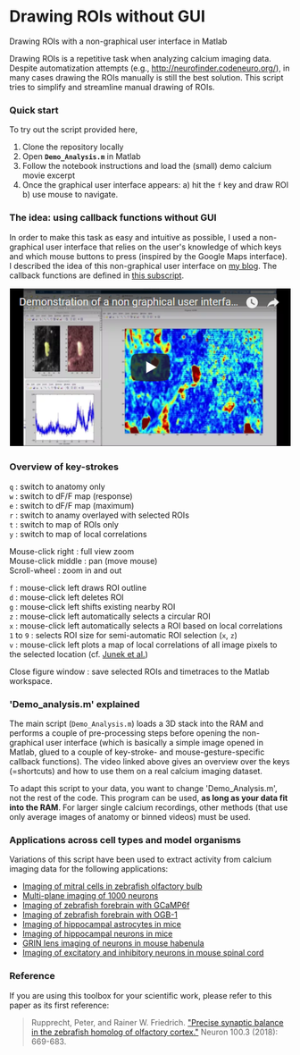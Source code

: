 # Drawing ROIs without GUI
Drawing ROIs with a non-graphical user interface in Matlab

Drawing ROIs is a repetitive task when analyzing calcium imaging data. Despite automatization attempts (e.g., http://neurofinder.codeneuro.org/), in many cases drawing the ROIs manually is still the best solution. This script tries to simplify and streamline manual drawing of ROIs.

### Quick start

To try out the script provided here,

1. Clone the repository locally
2. Open **`Demo_Analysis.m`** in Matlab
3. Follow the notebook instructions and load the (small) demo calcium movie excerpt
4. Once the graphical user interface appears: a) hit the `f` key and draw ROI b) use mouse to navigate.

### The idea: using callback functions without GUI

In order to make this task as easy and intuitive as possible, I used a non-graphical user interface that relies on the user's knowledge of which keys and which mouse buttons to press (inspired by the Google Maps interface). I described the idea of this non-graphical user interface on [my blog](https://ptrrupprecht.wordpress.com/2015/06/24/a-simple-non-graphical-user-interface-in-matlab-keyboard-callback-functions/). The callback functions are defined in [this subscript](https://github.com/PTRRupprecht/Drawing-ROIs-without-GUI/blob/master/non-GUI%20ROI%20analysis/switchImage.m).

[![Drawing ROIs with a non-graphical user interface](nonGIU_ROI_drawing.png)](https://youtu.be/rGTTGCEGvYQ "Drawing ROIs with a non-graphical user interface")

### Overview of key-strokes

`q` : switch to anatomy only\
`w` : switch to dF/F map (response)\
`e` : switch to dF/F map (maximum)\
`r` : switch to anamy overlayed with selected ROIs\
`t` : switch to map of ROIs only\
`y` : switch to map of local correlations

Mouse-click right : full view zoom\
Mouse-click middle : pan (move mouse)\
Scroll-wheel : zoom in and out

`f` : mouse-click left draws ROI outline\
`d` : mouse-click left deletes ROI\
`g` : mouse-click left shifts existing nearby ROI\
`z` : mouse-click left automatically selects a circular ROI\
`x` : mouse-click left automatically selects a ROI based on local correlations\
`1` to `9` : selects ROI size for semi-automatic ROI selection (`x`, `z`)\
`v` : mouse-click left plots a map of local correlations of all image pixels to the selected location (cf. [Junek et al.](https://www.ncbi.nlm.nih.gov/pmc/articles/PMC2711456/))

Close figure window : save selected ROIs and timetraces to the Matlab workspace.


### 'Demo_analysis.m' explained

The main script (`Demo_Analysis.m`) loads a 3D stack into the RAM and performs a couple of pre-processing steps before opening the non-graphical user interface (which is basically a simple image opened in Matlab, glued to a couple of key-stroke- and mouse-gesture-specific callback functions). The video linked above gives an overview over the keys (=shortcuts) and how to use them on a real calcium imaging dataset.

To adapt this script to your data, you want to change 'Demo_Analysis.m', not the rest of the code. This program can be used, **as long as your data fit into the RAM**. For larger single calcium recordings, other methods (that use only average images of anatomy or binned videos) must be used.

### Applications across cell types and model organisms

Variations of this script have been used to extract activity from calcium imaging data for the following applications: 

- [Imaging of mitral cells in zebrafish olfactory bulb]( http://dx.doi.org/10.1016/j.cub.2017.11.007)
- [Multi-plane imaging of 1000 neurons](https://www.osapublishing.org/boe/abstract.cfm?uri=boe-7-5-1656)
- [Imaging of zebrafish forebrain with GCaMP6f](https://doi.org/10.1016/j.neuron.2018.09.013)
- [Imaging of zebrafish forebrain with OGB-1](https://www.nature.com/articles/s41593-021-00895-5)
- [Imaging of hippocampal astrocytes in mice](https://www.biorxiv.org/content/10.1101/2022.08.16.504030v2)
- [Imaging of hippocampal neurons in mice](https://www.biorxiv.org/content/10.1101/2022.08.16.504030v2)
- [GRIN lens imaging of neurons in mouse habenula](https://www.biorxiv.org/content/10.1101/2023.01.04.522571v1)
- [Imaging of excitatory and inhibitory neurons in mouse spinal cord](https://www.biorxiv.org/content/10.1101/2024.07.17.603957v1)

### Reference

If you are using this toolbox for your scientific work, please refer to this paper as its first reference:

> Rupprecht, Peter, and Rainer W. Friedrich. ["Precise synaptic balance in the zebrafish homolog of olfactory cortex."](https://doi.org/10.1016/j.neuron.2018.09.013) Neuron 100.3 (2018): 669-683. 
